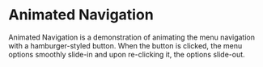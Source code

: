 # Animated Navigation

Animated Navigation is a demonstration of animating the menu navigation with a hamburger-styled button. When the button is clicked, the menu options smoothly slide-in and upon re-clicking it, the options slide-out.
